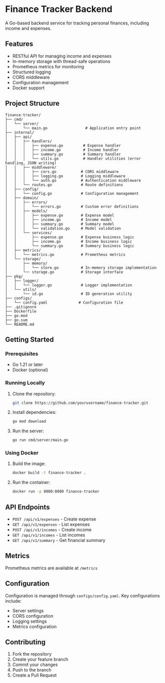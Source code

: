 # Finance Tracker Backend

A Go-based backend service for tracking personal finances, including income and expenses.

## Features

- RESTful API for managing income and expenses
- In-memory storage with thread-safe operations
- Prometheus metrics for monitoring
- Structured logging
- CORS middleware
- Configuration management
- Docker support

## Project Structure

```
finance-tracker/
├── cmd/
│   └── server/
│       └── main.go                 # Application entry point
├── internal/
│   ├── api/
│   │   ├── handlers/
│   │   │   ├── expense.go         # Expense handler
│   │   │   ├── income.go          # Income handler
│   │   │   ├── summary.go         # Summary handler
│   │   │   └── utils.go           # Handler utilities (error handling, JSON writing)
│   │   ├── middleware/
│   │   │   ├── cors.go           # CORS middleware
│   │   │   ├── logging.go        # Logging middleware
│   │   │   └── auth.go           # Authentication middleware
│   │   └── routes.go             # Route definitions
│   ├── config/
│   │   └── config.go             # Configuration management
│   ├── domain/
│   │   ├── errors/
│   │   │   └── errors.go         # Custom error definitions
│   │   ├── models/
│   │   │   ├── expense.go        # Expense model
│   │   │   ├── income.go         # Income model
│   │   │   ├── summary.go        # Summary model
│   │   │   └── validation.go     # Model validation
│   │   └── services/
│   │       ├── expense.go        # Expense business logic
│   │       ├── income.go         # Income business logic
│   │       └── summary.go        # Summary business logic
│   ├── metrics/
│   │   └── metrics.go            # Prometheus metrics
│   └── storage/
│       ├── memory/
│       │   └── store.go          # In-memory storage implementation
│       └── storage.go            # Storage interface
├── pkg/
│   ├── logger/
│   │   └── logger.go             # Logger implementation
│   └── utils/
│       └── id.go                 # ID generation utility
├── configs/
│   └── config.yaml              # Configuration file
├── .gitignore
├── Dockerfile
├── go.mod
├── go.sum
└── README.md
```

## Getting Started

### Prerequisites

- Go 1.21 or later
- Docker (optional)

### Running Locally

1. Clone the repository:
   ```bash
   git clone https://github.com/yourusername/finance-tracker.git
   ```

2. Install dependencies:
   ```bash
   go mod download
   ```

3. Run the server:
   ```bash
   go run cmd/server/main.go
   ```

### Using Docker

1. Build the image:
   ```bash
   docker build -t finance-tracker .
   ```

2. Run the container:
   ```bash
   docker run -p 8080:8080 finance-tracker
   ```

## API Endpoints

- `POST /api/v1/expenses` - Create expense
- `GET /api/v1/expenses` - List expenses
- `POST /api/v1/incomes` - Create income
- `GET /api/v1/incomes` - List incomes
- `GET /api/v1/summary` - Get financial summary

## Metrics

Prometheus metrics are available at `/metrics`

## Configuration

Configuration is managed through `configs/config.yaml`. Key configurations include:

- Server settings
- CORS configuration
- Logging settings
- Metrics configuration

## Contributing

1. Fork the repository
2. Create your feature branch
3. Commit your changes
4. Push to the branch
5. Create a Pull Request